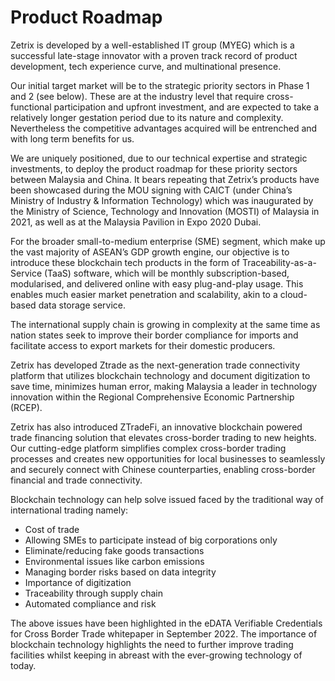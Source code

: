 # Product Roadmap

Zetrix is developed by a well-established IT group (MYEG) which is a successful late-stage innovator with a proven track record of product development, tech experience curve, and multinational presence.

Our initial target market will be to the strategic priority sectors in Phase 1 and 2 (see below). These are at the industry level that require cross-functional participation and upfront investment, and are expected to take a relatively longer gestation period due to its nature and complexity. Nevertheless the competitive advantages acquired will be entrenched and with long term benefits for us.

We are uniquely positioned, due to our technical expertise and strategic investments, to deploy the product roadmap for these priority sectors between Malaysia and China. It bears repeating that Zetrix’s products have been showcased during the MOU signing with CAICT (under China’s Ministry of Industry & Information Technology) which was inaugurated by the Ministry of Science, Technology and Innovation (MOSTI) of Malaysia in 2021, as well as at the Malaysia Pavilion in Expo 2020 Dubai.

For the broader small-to-medium enterprise (SME) segment, which make up the vast majority of ASEAN’s GDP growth engine, our objective is to introduce these blockchain tech products in the form of Traceability-as-a-Service (TaaS) software, which will be monthly subscription-based, modularised, and delivered online with easy plug-and-play usage. This enables much easier market penetration and scalability, akin to a cloud-based data storage service.

The international supply chain is growing in complexity at the same time as nation states seek to improve their border compliance for imports and facilitate access to export markets for their domestic producers.

Zetrix has developed Ztrade as the next-generation trade connectivity platform that utilizes blockchain technology and document digitization to save time, minimizes human error, making Malaysia a leader in technology innovation within the Regional Comprehensive Economic Partnership (RCEP).

Zetrix has also introduced ZTradeFi, an innovative blockchain powered trade financing solution that elevates cross-border trading to new heights. Our cutting-edge platform simplifies complex cross-border trading processes and creates new opportunities for local businesses to seamlessly and securely connect with Chinese counterparties, enabling cross-border financial and trade connectivity.

Blockchain technology can help solve issued faced by the traditional way of international trading namely:

* Cost of trade
* Allowing SMEs to participate instead of big corporations only
* Eliminate/reducing fake goods transactions
* Environmental issues like carbon emissions
* Managing border risks based on data integrity
* Importance of digitization
* Traceability through supply chain
* Automated compliance and risk

The above issues have been highlighted in the eDATA Verifiable Credentials for Cross Border Trade whitepaper in September 2022. The importance of blockchain technology highlights the need to further improve trading facilities whilst keeping in abreast with the ever-growing technology of today.
